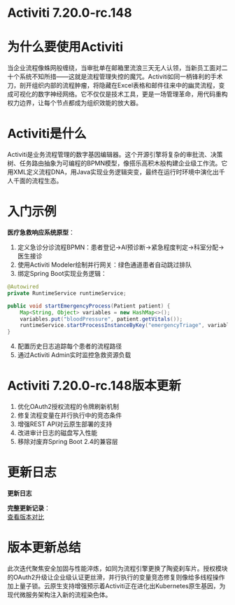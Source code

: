 # Activiti 7.20.0-rc.148
# 为什么要使用Activiti

当企业流程像蛛网般缠绕，当审批单在邮箱里流浪三天无人认领，当新员工面对二十个系统不知所措——这就是流程管理失控的魔咒。Activiti如同一柄锋利的手术刀，剖开组织内部的流程肿瘤，将隐藏在Excel表格和邮件往来中的幽灵流程，变成可视化的数字神经网络。它不仅仅是技术工具，更是一场管理革命，用代码重构权力边界，让每个节点都成为组织效能的放大器。

# Activiti是什么

Activiti是业务流程管理的数字基因编辑器。这个开源引擎将复杂的审批流、决策树、任务路由抽象为可编程的BPMN模型，像搭乐高积木般构建企业级工作流。它用XML定义流程DNA，用Java实现业务逻辑突变，最终在运行时环境中演化出千人千面的流程生态。

# 入门示例

**医疗急救响应系统原型**：  
1. 定义急诊分诊流程BPMN：患者登记→AI预诊断→紧急程度判定→科室分配→医生接诊
2. 使用Activiti Modeler绘制并行网关：绿色通道患者自动跳过排队
3. 绑定Spring Boot实现业务逻辑：
```java
@Autowired
private RuntimeService runtimeService;

public void startEmergencyProcess(Patient patient) {
    Map<String, Object> variables = new HashMap<>();
    variables.put("bloodPressure", patient.getVitals());
    runtimeService.startProcessInstanceByKey("emergencyTriage", variables);
}
```
4. 配置历史日志追踪每个患者的流程路径
5. 通过Activiti Admin实时监控急救资源负载

# Activiti 7.20.0-rc.148版本更新

1. 优化OAuth2授权流程的令牌刷新机制  
2. 修复流程变量在并行执行中的竞态条件  
3. 增强REST API对云原生部署的支持  
4. 改进审计日志的磁盘写入性能  
5. 移除对废弃Spring Boot 2.4的兼容层

# 更新日志

**更新日志**  

**完整更新记录**：  
[查看版本对比](https://github.com/Activiti/Activiti/compare/7.20.0-rc.147...7.20.0-rc.148)

# 版本更新总结

此次迭代聚焦安全加固与性能淬炼，如同为流程引擎更换了陶瓷刹车片。授权模块的OAuth2升级让企业级认证更丝滑，并行执行的变量竞态修复则像给多线程操作加上量子锁。云原生支持增强预示着Activiti正在进化出Kubernetes原生基因，为现代微服务架构注入新的流程染色体。